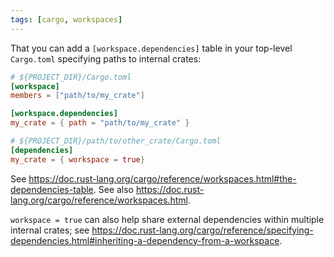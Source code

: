 ```yaml
---
tags: [cargo, workspaces]
---
```


That you can add a `[workspace.dependencies]` table in your top-level `Cargo.toml` specifying paths to internal crates:

```toml
# ${PROJECT_DIR}/Cargo.toml
[workspace]
members = ["path/to/my_crate"]

[workspace.dependencies]
my_crate = { path = "path/to/my_crate" }
```

```toml
# ${PROJECT_DIR}/path/to/other_crate/Cargo.toml
[dependencies]
my_crate = { workspace = true}
```

See https://doc.rust-lang.org/cargo/reference/workspaces.html#the-dependencies-table.
See also https://doc.rust-lang.org/cargo/reference/workspaces.html.

`workspace = true` can also help share external dependencies within multiple internal crates; see https://doc.rust-lang.org/cargo/reference/specifying-dependencies.html#inheriting-a-dependency-from-a-workspace.
